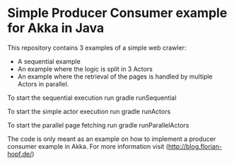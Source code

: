 # Simple Producer Consumer example for Akka in Java

This repository contains 3 examples of a simple web crawler:
* A sequential example
* An example where the logic is split in 3 Actors
* An example where the retrieval of the pages is handled by multiple Actors in parallel.

To start the sequential execution run gradle runSequential

To start the simple actor execution run gradle runActors

To start the parallel page fetching run gradle runParallelActors

The code is only meant as an example on how to implement a producer consumer example in Akka. For more information visit (http://blog.florian-hopf.de/)
